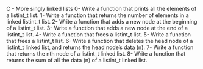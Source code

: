 C - More singly linked lists 
0- Write a function that prints all the elements of a listint_t list. 
1- Write a function that returns the number of elements in a linked listint_t list. 
2- Write a function that adds a new node at the beginning of a listint_t list. 
3- Write a function that adds a new node at the end of a listint_t list. 
4- Write a function that frees a listint_t list. 
5- Write a function that frees a listint_t list. 
6- Write a function that deletes the head node of a listint_t linked list, and returns the head node’s data (n). 
7- Write a function that returns the nth node of a listint_t linked list. 
8- Write a function that returns the sum of all the data (n) of a listint_t linked list. 

